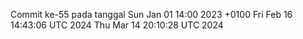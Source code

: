Commit ke-55 pada tanggal Sun Jan 01 14:00 2023 +0100
Fri Feb 16 14:43:06 UTC 2024
Thu Mar 14 20:10:28 UTC 2024
